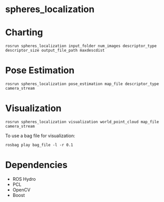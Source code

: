 spheres_localization
====================

# Charting
	rosrun spheres_localization input_folder num_images descriptor_type descriptor_size output_file_path maxdescdist 

# Pose Estimation
	rosrun spheres_localization pose_estimation map_file descriptor_type camera_stream

# Visualization
	rosrun spheres_localization visualization world_point_cloud map_file camera_stream

To use a bag file for visualization:

	rosbag play bag_file -l -r 0.1

# Dependencies
* ROS Hydro
* PCL
* OpenCV
* Boost